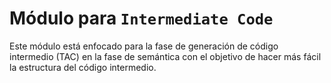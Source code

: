 # Módulo para `Intermediate Code`

Este módulo está enfocado para la fase de generación de código intermedio (TAC) en la fase de semántica con el objetivo de hacer más fácil la estructura del código intermedio.
